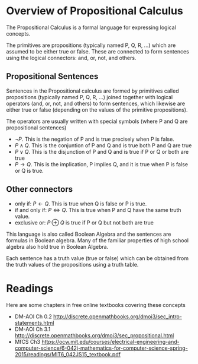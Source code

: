 # Overview of Propositional Calculus

The Propositional Calculus is a formal language for expressing logical concepts. 

The primitives are propositions (typically named P, Q, R, ...) which are assumed to be either true or false. 
These are connected to form sentences using the logical connectors: and, or, not, and others. 

## Propositional Sentences
Sentences in the Propositional calculus are formed by primitives called propositions (typically named P, Q, R, ...)
joined together with logical operators (and, or, not, and others) to form sentences, which likewise are either true or false
(depending on the values of the primitive propositions).

The operators are usually written with special symbols (where P and Q are propositional sentences)
* $\neg P$. This is the negation of P and is true precisely when P is false.
* $P \wedge Q$. This is the conjuntion of P and Q and is true both P and Q are true
* $P \vee Q$. This is the disjunction of P and Q and is true if P or Q or both are true
* $P \rightarrow Q$. This is the implication, P implies Q, and it is true when P is false or Q is true.

## Other connectors
* only if:  $P \leftarrow Q$. This is true when Q is false or P is true.
* if and only if: $P \iff Q$. This is true when P and Q have the same truth value.
* exclusive or:  $P \oplus Q$ is true if P or Q but not both are true

This language is also called Boolean Algebra and the sentences are formulas in Boolean algebra. Many of the familiar properties of high school algebra also hold true in Boolean Algebra.

Each sentence has a truth value (true or false) which can be obtained from the truth values of the propositions using a truth table.


# Readings
Here are some chapters in free online textbooks covering these concepts
* DM-AOI Ch 0.2 http://discrete.openmathbooks.org/dmoi3/sec_intro-statements.html
* DM-AOI Ch 3.1 http://discrete.openmathbooks.org/dmoi3/sec_propositional.html
* MfCS Ch3 https://ocw.mit.edu/courses/electrical-engineering-and-computer-science/6-042j-mathematics-for-computer-science-spring-2015/readings/MIT6_042JS15_textbook.pdf
